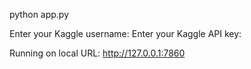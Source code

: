 python app.py

Enter your Kaggle username:
Enter your Kaggle API key: 

Running on local URL:  http://127.0.0.1:7860